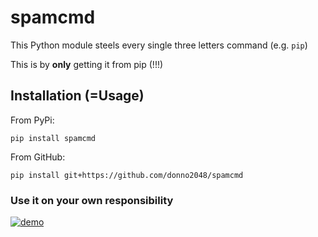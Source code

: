 # spamcmd

This Python module steels every single three letters command (e.g. `pip`)

This is by **only** getting it from pip (!!!)

## Installation (=Usage)

From PyPi:

`pip install spamcmd`

From GitHub:

`pip install git+https://github.com/donno2048/spamcmd`

### Use it on your own responsibility

[![demo](https://asciinema.org/a/LQOPG4bYSGvLsP8RKzyncZZZw.svg)](https://asciinema.org/a/LQOPG4bYSGvLsP8RKzyncZZZw)
